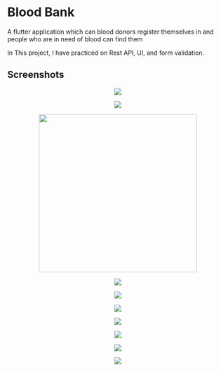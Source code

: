 # Blood Bank

A flutter application which can blood donors register themselves in and people who are
in need of blood can find them

In This project, I have practiced on Rest API, UI, and form validation.

## Screenshots



<p align="center">
  <img src="repo_assets/pic2.png"/>
</p>

<p align="center">
  <img src="repo_assets/pic3.png"/>
</p>
<p align="center">
  <img src="repo_assets/pic1.gif" width="360"/>
</p>
<p align="center">
  <img src="repo_assets/pic4.png"/>
</p>

<p align="center">
  <img src="repo_assets/pic5.png"/>
</p>

<p align="center">
  <img src="repo_assets/pic6.png"/>
</p>

<p align="center">
  <img src="repo_assets/pic7.png"/>
</p>

<p align="center">
  <img src="repo_assets/pic8.png"/>
</p>

<p align="center">
  <img src="repo_assets/pic9.png"/>
</p>  

<p align="center">
  <img src="repo_assets/pic10.png"/>
</p>
